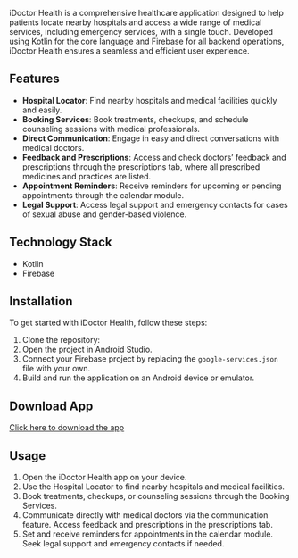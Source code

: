 iDoctor Health is a comprehensive healthcare application designed to help patients locate nearby hospitals and access a wide range of medical services, including emergency services, with a single touch. Developed using Kotlin for the core language and Firebase for all backend operations, iDoctor Health ensures a seamless and efficient user experience.

## Features

- **Hospital Locator**: Find nearby hospitals and medical facilities quickly and easily.
- **Booking Services**: Book treatments, checkups, and schedule counseling sessions with medical professionals.
- **Direct Communication**: Engage in easy and direct conversations with medical doctors.
- **Feedback and Prescriptions**: Access and check doctors’ feedback and prescriptions through the prescriptions tab, where all prescribed medicines and practices are listed.
- **Appointment Reminders**: Receive reminders for upcoming or pending appointments through the calendar module.
- **Legal Support**: Access legal support and emergency contacts for cases of sexual abuse and gender-based violence.

## Technology Stack

- Kotlin
- Firebase

## Installation

To get started with iDoctor Health, follow these steps:

1. Clone the repository:
2. Open the project in Android Studio.
3. Connect your Firebase project by replacing the `google-services.json` file with your own.
4. Build and run the application on an Android device or emulator.


## Download App
[Click here to download the app](https://drive.google.com/file/d/1vGH9VKAxQPnFkfHxR3yPamp-UQiBMZwh/view?usp=sharing)


## Usage
1. Open the iDoctor Health app on your device.
2. Use the Hospital Locator to find nearby hospitals and medical facilities.
3. Book treatments, checkups, or counseling sessions through the Booking Services.
4. Communicate directly with medical doctors via the communication feature.
Access feedback and prescriptions in the prescriptions tab.
5. Set and receive reminders for appointments in the calendar module.
Seek legal support and emergency contacts if needed.
